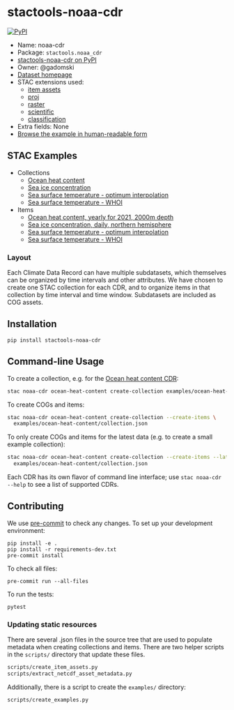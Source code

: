 # stactools-noaa-cdr

[![PyPI](https://img.shields.io/pypi/v/stactools-noaa-cdr)](https://pypi.org/project/stactools-noaa-cdr/)

- Name: noaa-cdr
- Package: `stactools.noaa_cdr`
- [stactools-noaa-cdr on PyPI](https://pypi.org/project/stactools-noaa-cdr/)
- Owner: @gadomski
- [Dataset homepage](https://www.ncei.noaa.gov/products/climate-data-records/)
- STAC extensions used:
  - [item assets](https://github.com/stac-extensions/item-assets)
  - [proj](https://github.com/stac-extensions/projection)
  - [raster](https://github.com/stac-extensions/raster)
  - [scientific](https://github.com/stac-extensions/scientific)
  - [classification](https://github.com/stac-extensions/classification)
- Extra fields: None
- [Browse the example in human-readable form](https://radiantearth.github.io/stac-browser/#/external/raw.githubusercontent.com/stactools-packages/noaa-cdr/main/examples/catalog.json)

## STAC Examples

- Collections
  - [Ocean heat content](examples/noaa-cdr-ocean-heat-content/collection.json)
  - [Sea ice concentration](examples/noaa-cdr-sea-ice-concentration/collection.json)
  - [Sea surface temperature - optimum interpolation](examples/noaa-cdr-sea-surface-temperature-optimum-interpolation/collection.json)
  - [Sea surface temperature - WHOI](examples/noaa-cdr-sea-surface-temperature-whoi/collection.json)
- Items
  - [Ocean heat content, yearly for 2021, 2000m depth](examples/noaa-cdr-ocean-heat-content/ocean-heat-content-2021-2000m/ocean-heat-content-2021-2000m.json)
  - [Sea ice concentration, daily, northern hemisphere](examples/noaa-cdr-sea-ice-concentration/seaice_conc_daily_nh_20211231_f17_v04r00/seaice_conc_daily_nh_20211231_f17_v04r00.json)
  - [Sea surface temperature - optimum interpolation](examples/noaa-cdr-sea-surface-temperature-optimum-interpolation/oisst-avhrr-v02r01.20220913/oisst-avhrr-v02r01.20220913.json)
  - [Sea surface temperature - WHOI](examples/noaa-cdr-sea-surface-temperature-whoi/SEAFLUX-OSB-CDR_V02R00_SST_D20210831_C20211223-0/SEAFLUX-OSB-CDR_V02R00_SST_D20210831_C20211223-0.json)

### Layout

Each Climate Data Record can have multiple subdatasets, which themselves can be
organized by time intervals and other attributes. We have chosen to create one
STAC collection for each CDR, and to organize items in that collection by time
interval and time window. Subdatasets are included as COG assets.

## Installation

```shell
pip install stactools-noaa-cdr
```

## Command-line Usage

To create a collection, e.g. for the [Ocean heat content CDR](https://www.ncei.noaa.gov/products/climate-data-records/global-ocean-heat-content):

```sh
stac noaa-cdr ocean-heat-content create-collection examples/ocean-heat-content/collection.json
```

To create COGs and items:

```sh
stac noaa-cdr ocean-heat-content create-collection --create-items \
  examples/ocean-heat-content/collection.json
```

To only create COGs and items for the latest data (e.g. to create a small
example collection):

```sh
stac noaa-cdr ocean-heat-content create-collection --create-items --latest-only \
  examples/ocean-heat-content/collection.json
```

Each CDR has its own flavor of command line interface; use `stac noaa-cdr
--help` to see a list of supported CDRs.

## Contributing

We use [pre-commit](https://pre-commit.com/) to check any changes.
To set up your development environment:

```shell
pip install -e .
pip install -r requirements-dev.txt
pre-commit install
```

To check all files:

```shell
pre-commit run --all-files
```

To run the tests:

```shell
pytest
```

### Updating static resources

There are several .json files in the source tree that are used to populate
metadata when creating collections and items.
There are two helper scripts in the `scripts/` directory that update these files.

```sh
scripts/create_item_assets.py
scripts/extract_netcdf_asset_metadata.py
```

Additionally, there is a script to create the `examples/` directory:

```sh
scripts/create_examples.py
```
